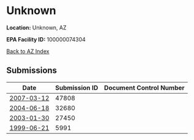 # Unknown

**Location:** Unknown, AZ

**EPA Facility ID:** 100000074304

[Back to AZ Index](../../index.md)

## Submissions

| Date | Submission ID | Document Control Number |
|------|--------------|-------------------------|
| [2007-03-12](submissions/47808.md) | 47808 |  |
| [2004-06-18](submissions/32680.md) | 32680 |  |
| [2003-01-30](submissions/27450.md) | 27450 |  |
| [1999-06-21](submissions/5991.md) | 5991 |  |

